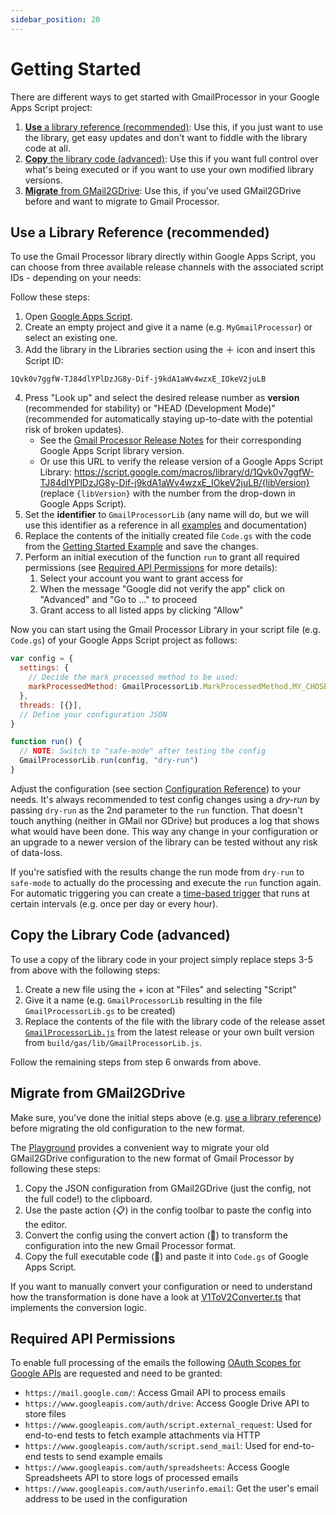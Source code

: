 ```yaml
---
sidebar_position: 20
---
```

# Getting Started

There are different ways to get started with GmailProcessor in your Google Apps Script project:

1. [**Use** a library reference (recommended)](#use-a-library-reference-recommended): Use this, if you just want to use the library, get easy updates and don't want to fiddle with the library code at all.
2. [**Copy** the library code (advanced)](#copy-the-library-code-advanced): Use this if you want full control over what's being executed or if you want to use your own modified library versions.
3. [**Migrate** from GMail2GDrive](#migrate-from-gmail2gdrive): Use this, if you've used GMail2GDrive before and want to migrate to Gmail Processor.

## Use a Library Reference (recommended)

To use the Gmail Processor library directly within Google Apps Script, you can choose from three available release channels with the associated script IDs - depending on your needs:

Follow these steps:

1. Open [Google Apps Script](https://script.google.com/home?hl=en).
2. Create an empty project and give it a name (e.g. `MyGmailProcessor`) or select an existing one.
3. Add the library in the Libraries section using the ＋ icon and insert this Script ID:
  ```text
  1Qvk0v7ggfW-TJ84dlYPlDzJG8y-Dif-j9kdA1aWv4wzxE_IOkeV2juLB
  ```
4. Press "Look up" and select the desired release number as **version** (recommended for stability) or "HEAD (Development Mode)" (recommended for automatically staying up-to-date with the potential risk of broken updates).
   - See the [Gmail Processor Release Notes](https://github.com/ahochsteger/gmail-processor/releases) for their corresponding Google Apps Script library version.
   - Or use this URL to verify the release version of a Google Apps Script Library: <https://script.google.com/macros/library/d/1Qvk0v7ggfW-TJ84dlYPlDzJG8y-Dif-j9kdA1aWv4wzxE_IOkeV2juLB/{libVersion}> (replace `{libVersion}` with the number from the drop-down in Google Apps Script).
5. Set the **identifier** to `GmailProcessorLib` (any name will do, but we will use this identifier as a reference in all [examples](examples.mdx) and documentation)
6. Replace the contents of the initially created file `Code.gs` with the code from the [Getting Started Example](examples.mdx#gettingstartedjs) and save the changes.
7. Perform an initial execution of the function `run` to grant all required permissions (see [Required API Permissions](#required-api-permissions) for more details):
   1. Select your account you want to grant access for
   2. When the message "Google did not verify the app" click on "Advanced" and "Go to ..." to proceed
   3. Grant access to all listed apps by clicking "Allow"

Now you can start using the Gmail Processor Library in your script file (e.g. `Code.gs`) of your Google Apps Script project as follows:

```javascript
var config = {
  settings: {
    // Decide the mark processed method to be used:
    markProcessedMethod: GmailProcessorLib.MarkProcessedMethod.MY_CHOSEN_METHOD,
  },
  threads: [{}],
  // Define your configuration JSON
}

function run() {
  // NOTE: Switch to "safe-mode" after testing the config
  GmailProcessorLib.run(config, "dry-run")
}
```

Adjust the configuration (see section [Configuration Reference](reference/index.md)) to your needs. It's always recommended to test config changes using a _dry-run_ by passing `dry-run` as the 2nd parameter to the `run` function. That doesn't touch anything (neither in GMail nor GDrive) but produces a log that shows what would have been done. This way any change in your configuration or an upgrade to a newer version of the library can be tested without any risk of data-loss.

If you're satisfied with the results change the run mode from `dry-run` to `safe-mode` to actually do the processing and execute the `run` function again.
For automatic triggering you can create a [time-based trigger](https://developers.google.com/apps-script/guides/triggers/installable#manage_triggers_manually) that runs at certain intervals (e.g. once per day or every hour).

## Copy the Library Code (advanced)

To use a copy of the library code in your project simply replace steps 3-5 from above with the following steps:

1. Create a new file using the + icon at "Files" and selecting "Script"
2. Give it a name (e.g. `GmailProcessorLib` resulting in the file `GmailProcessorLib.gs` to be created)
3. Replace the contents of the file with the library code of the release asset [`GmailProcessorLib.js`](https://github.com/ahochsteger/gmail-processor/releases/latest/download/GmailProcessorLib.js) from the latest release or your own built version from `build/gas/lib/GmailProcessorLib.js`.

Follow the remaining steps from step 6 onwards from above.

## Migrate from GMail2GDrive

Make sure, you've done the initial steps above (e.g. [use a library reference](#use-a-library-reference-recommended)) before migrating the old configuration to the new format.

The [Playground](/playground) provides a convenient way to migrate your old GMail2GDrive configuration to the new format of Gmail Processor by following these steps:

1. Copy the JSON configuration from GMail2GDrive (just the config, not the full code!) to the clipboard.
2. Use the paste action (📋) in the config toolbar to paste the config into the editor.
3. Convert the config using the convert action (🔄) to transform the configuration into the new Gmail Processor format.
4. Copy the full executable code (🚀) and paste it into `Code.gs` of Google Apps Script.

If you want to manually convert your configuration or need to understand how the transformation is done have a look at [V1ToV2Converter.ts](https://github.com/ahochsteger/gmail-processor/blob/main/src/lib/config/v1/V1ToV2Converter.ts) that implements the conversion logic.

## Required API Permissions

To enable full processing of the emails the following [OAuth Scopes for Google APIs](https://developers.google.com/identity/protocols/oauth2/scopes#script) are requested and need to be granted:

- `https://mail.google.com/`: Access Gmail API to process emails
- `https://www.googleapis.com/auth/drive`: Access Google Drive API to store files
- `https://www.googleapis.com/auth/script.external_request`: Used for end-to-end tests to fetch example attachments via HTTP
- `https://www.googleapis.com/auth/script.send_mail`: Used for end-to-end tests to send example emails
- `https://www.googleapis.com/auth/spreadsheets`: Access Google Spreadsheets API to store logs of processed emails
- `https://www.googleapis.com/auth/userinfo.email`: Get the user's email address to be used in the configuration
